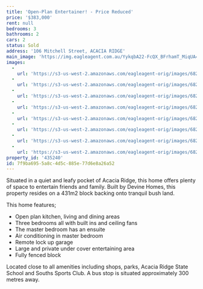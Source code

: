 ```yaml
---
title: 'Open-Plan Entertainer! - Price Reduced'
price: '$383,000'
rent: null
bedrooms: 3
bathrooms: 2
cars: 2
status: Sold
address: '106 Mitchell Street, ACACIA RIDGE'
main_image: 'https://img.eagleagent.com.au/YykqbA22-FcQX_BFrhamT_MiqUA=/1280x854/smart/https://s3-us-west-2.amazonaws.com/eagleagent-orig/images/6822103/117016619-image-M.jpg'
images:
  -
    url: 'https://s3-us-west-2.amazonaws.com/eagleagent-orig/images/6822110/117016619-image-G.jpg'
  -
    url: 'https://s3-us-west-2.amazonaws.com/eagleagent-orig/images/6822109/117016619-image-F.jpg'
  -
    url: 'https://s3-us-west-2.amazonaws.com/eagleagent-orig/images/6822108/117016619-image-E.jpg'
  -
    url: 'https://s3-us-west-2.amazonaws.com/eagleagent-orig/images/6822107/117016619-image-D.jpg'
  -
    url: 'https://s3-us-west-2.amazonaws.com/eagleagent-orig/images/6822106/117016619-image-C.jpg'
  -
    url: 'https://s3-us-west-2.amazonaws.com/eagleagent-orig/images/6822105/117016619-image-B.jpg'
  -
    url: 'https://s3-us-west-2.amazonaws.com/eagleagent-orig/images/6822104/117016619-image-A.jpg'
  -
    url: 'https://s3-us-west-2.amazonaws.com/eagleagent-orig/images/6822103/117016619-image-M.jpg'
property_id: '435240'
id: 7f9ba695-5a8c-4d5c-885e-77d6e8a26a52
---
```

Situated in a quiet and leafy pocket of Acacia Ridge, this home offers plenty of space to entertain friends and family. Built by Devine Homes, this property resides on a 431m2 block backing onto tranquil bush land.

This home features;
* Open plan kitchen, living and dining areas
* Three bedrooms all with built ins and ceiling fans
* The master bedroom has an ensuite
* Air conditioning in master bedroom
* Remote lock up garage
* Large and private under cover entertaining area
* Fully fenced block

Located close to all amenities including shops, parks, Acacia Ridge State School and Souths Sports Club. A bus stop is situated approximately 300 metres away.